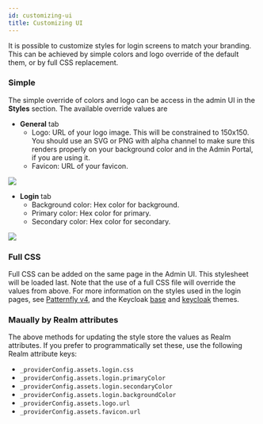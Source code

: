 ```yaml
---
id: customizing-ui
title: Customizing UI
---
```


It is possible to customize styles for login screens to match your branding. This can be achieved by simple colors and logo override of the default them, or by full CSS replacement.

### Simple

The simple override of colors and logo can be access in the admin UI in the **Styles** section. The available override values are
- **General** tab
  - Logo: URL of your logo image. This will be constrained to 150x150. You should use an SVG or PNG with alpha channel to make sure this renders properly on your background color and in the Admin Portal, if you are using it.
  - Favicon: URL of your favicon.

![](/docs/getting-started-customizing-ui-logos.png)

- **Login** tab
  - Background color: Hex color for background.
  - Primary color: Hex color for primary.
  - Secondary color: Hex color for secondary.

![](/docs/getting-started-customizing-ui-colors.png)


### Full CSS

Full CSS can be added on the same page in the Admin UI. This stylesheet will be loaded last. Note that the use of a full CSS file will override the values from above. For more information on the styles used in the login pages, see [Patternfly v4](https://www.patternfly.org/v4/), and the Keycloak [base](https://github.com/keycloak/keycloak/tree/main/themes/src/main/resources/theme/base/login) and [keycloak](https://github.com/keycloak/keycloak/blob/main/themes/src/main/resources/theme/keycloak/login/resources/css/login.css) themes.

### Maually by Realm attributes

The above methods for updating the style store the values as Realm attributes. If you prefer to programmatically set these, use the following Realm attribute keys:
- `_providerConfig.assets.login.css`
- `_providerConfig.assets.login.primaryColor`
- `_providerConfig.assets.login.secondaryColor`
- `_providerConfig.assets.login.backgroundColor`
- `_providerConfig.assets.logo.url`
- `_providerConfig.assets.favicon.url`
